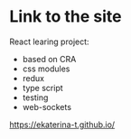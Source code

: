# Link to the site

React learing project:
- based on CRA
- css modules
- redux
- type script
- testing
- web-sockets

https://ekaterina-t.github.io/
